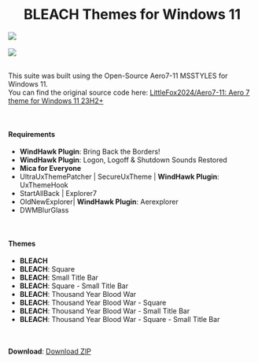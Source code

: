 <h1 align="center">BLEACH Themes for Windows 11</h1>
<img  align="center" src="https://github.com/user-attachments/assets/213e5a56-c0f2-4af4-b411-bf9b866ed4a0" />
<br /><br />
<img  align="center" src="https://github.com/user-attachments/assets/27405c25-b551-446e-9f0c-bdd6c1e4c669" />
<br /><br />
<p>This suite was built using the Open-Source Aero7-11 MSSTYLES for Windows 11.<br />
You can find the original source code here: <a href="https://github.com/LittleFox2024/Aero7-11" target="_blank">LittleFox2024/Aero7-11: Aero 7 theme for Windows 11 23H2+</a></p>
<br />
<h4>Requirements</h4>
<ul>
  <li><b>WindHawk Plugin</b>: Bring Back the Borders!</li>
  <li><b>WindHawk Plugin</b>: Logon, Logoff & Shutdown Sounds Restored</li>
  <li><b>Mica for Everyone</b></li>
  <li>UltraUxThemePatcher | SecureUxTheme | <b>WindHawk Plugin</b>: UxThemeHook</li>
  <li>StartAllBack | Explorer7</li>
  <li>OldNewExplorer| <b>WindHawk Plugin</b>: Aerexplorer</li>
  <li>DWMBlurGlass</li>
</ul>
<br />
<h4>Themes</h4>
<ul>
  <li><b>BLEACH</b></li>
  <li><b>BLEACH</b>: Square</li>
  <li><b>BLEACH</b>: Small Title Bar</li>
  <li><b>BLEACH</b>: Square - Small Title Bar</li>
  <li><b>BLEACH</b>: Thousand Year Blood War</li>
  <li><b>BLEACH</b>: Thousand Year Blood War - Square</li>
  <li><b>BLEACH</b>: Thousand Year Blood War - Small Title Bar</li>
  <li><b>BLEACH</b>: Thousand Year Blood War - Square - Small Title Bar</li>
</ul>
<br /><br />
<b>Download</b>: <a href="https://github.com/The-Back-Room/BLEACH-Themes-for-Windows-11/archive/refs/heads/main.zip">Download ZIP</a>
